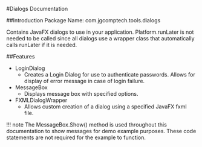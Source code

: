 #Dialogs Documentation

##Introduction
Package Name: com.jgcomptech.tools.dialogs

Contains JavaFX dialogs to use in your application.
Platform.runLater is not needed to be called since all dialogs use a
wrapper class that automatically calls runLater if it is needed.

##Features
- LoginDialog
    * Creates a Login Dialog for use to authenticate passwords.
    Allows for display of error message in case of login failure.
- MessageBox
    * Displays message box with specified options.
- FXMLDialogWrapper
    * Allows custom creation of a dialog using a specified JavaFX
    fxml file.

!!! note
     The MessageBox.Show() method is used throughout this documentation to show messages
     for demo example purposes. These code statements are not required for the example
     to function.
